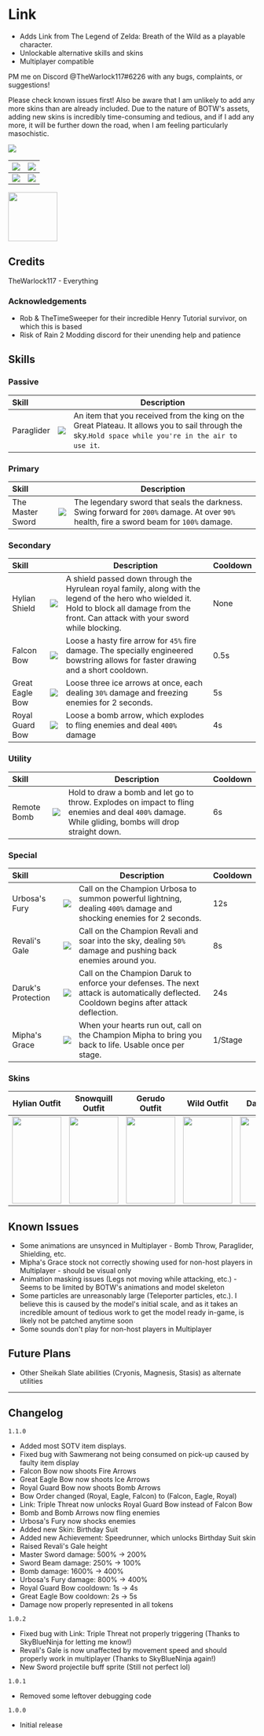 # Link #
- Adds Link from The Legend of Zelda: Breath of the Wild as a playable character.
- Unlockable alternative skills and skins
- Multiplayer compatible

PM me on Discord @TheWarlock117#6226 with any bugs, complaints, or suggestions!

Please check known issues first!
Also be aware that I am unlikely to add any more skins than are already included. 
Due to the nature of BOTW's assets, adding new skins is incredibly time-consuming and tedious, and if I add any more, it will be further down the road, when I am feeling particularly masochistic.

[![](https://cdn.discordapp.com/attachments/1099804589684969593/1100724735056216074/Risk_of_Rain_2_Screenshot_2023.05.23_-_17.22.53.87.png)]()

| ![](https://cdn.discordapp.com/attachments/1099804589684969593/1099837409102942339/Bow.png) | ![](https://cdn.discordapp.com/attachments/1099804589684969593/1099837408461193217/Shielding.png) |
|-|-|
| ![](https://cdn.discordapp.com/attachments/1099804589684969593/1099837408129855608/Daruk.png) | ![](https://cdn.discordapp.com/attachments/1099804589684969593/1099837408725446747/Paraglider.png) |

<img src="https://cdn.discordapp.com/attachments/1099804589684969593/1099838130565152819/LinkIcon.png" width="100" height="100"/>

## Credits
TheWarlock117 - Everything

### Acknowledgements
- Rob & TheTimeSweeper for their incredible Henry Tutorial survivor, on which this is based
- Risk of Rain 2 Modding discord for their unending help and patience

## Skills

### Passive
| Skill | | Description |
|:-|-|------|
| Paraglider | ![](https://cdn.discordapp.com/attachments/1099804589684969593/1099804887358914630/Paraglider.png) | An item that you received from the king on the Great Plateau. It allows you to sail through the sky.`Hold space while you're in the air to use it`. |

### Primary
| Skill | | Description |
|:-|-|------|
| The Master Sword | ![](https://cdn.discordapp.com/attachments/1099804589684969593/1099804836582658168/MasterSword.png) | The legendary sword that seals the darkness. Swing forward for `200%` damage. At over `90%` health, fire a sword beam for `100%` damage. |

### Secondary
| Skill | | Description | Cooldown |
|:-|-|------|-|
| Hylian Shield | ![](https://cdn.discordapp.com/attachments/1099804589684969593/1003354683235516517/HylianShieldIcon.png) | A shield passed down through the Hyrulean royal family, along with the legend of the hero who wielded it. Hold to block all damage from the front. Can attack with your sword while blocking. | None |
| Falcon Bow | ![](https://cdn.discordapp.com/attachments/1099804589684969593/1099804708685750292/FalconBow.png) | Loose a hasty fire arrow for `45%` fire damage. The specially engineered bowstring allows for faster drawing and a short cooldown. | 0.5s |
| Great Eagle Bow | ![](https://cdn.discordapp.com/attachments/1099804589684969593/1099804714373222501/GreatEagleBow.png) | Loose three ice arrows at once, each dealing `30%` damage and freezing enemies for 2 seconds. | 5s |
| Royal Guard Bow | ![](https://cdn.discordapp.com/attachments/1099804589684969593/1099804748112212088/RoyalGuardBow.png) | Loose a bomb arrow, which explodes to fling enemies and deal `400%` damage | 4s |

### Utility
| Skill | | Description | Cooldown |
|:-|-|------|-|
| Remote Bomb | ![](https://cdn.discordapp.com/attachments/1099804589684969593/1099804877707812974/RemoteBomb.png) | Hold to draw a bomb and let go to throw. Explodes on impact to fling enemies and deal `400%` damage. While gliding, bombs will drop straight down. | 6s |

### Special
| Skill | | Description | Cooldown |
|:-|-|------|-|
| Urbosa's Fury | ![](https://cdn.discordapp.com/attachments/1099804589684969593/1099804902382899220/UrbosasFury.png) | Call on the Champion Urbosa to summon powerful lightning, dealing `400%` damage and shocking enemies for 2 seconds. | 12s |
| Revali's Gale | ![](https://cdn.discordapp.com/attachments/1099804589684969593/1099804910859599965/RevalisGale.png) | Call on the Champion Revali and soar into the sky, dealing `50%` damage and pushing back enemies around you. | 8s |
| Daruk's Protection | ![](https://cdn.discordapp.com/attachments/1099804589684969593/1099804924352663662/DaruksProtection.png) | Call on the Champion Daruk to enforce your defenses. The next attack is automatically deflected. Cooldown begins after attack deflection. | 24s |
| Mipha's Grace | ![](https://cdn.discordapp.com/attachments/1099804589684969593/1099804935039754360/MiphasGrace.png) | When your hearts run out, call on the Champion Mipha to bring you back to life. Usable once per stage. | 1/Stage |

### Skins
|   Hylian Outfit  | Snowquill Outfit |   Gerudo Outfit  |    Wild Outfit   |    Dark Link     |  Birthday Suit   | Champion's Tunic |
|--|--|--|--|--|--|--|
| <img src="https://cdn.discordapp.com/attachments/1099804589684969593/1103865066480210010/Hylian.png" width="100" height="177"/> | <img src="https://cdn.discordapp.com/attachments/1099804589684969593/1099817644397445220/Snowquill.png" width="100" height="177"/> | <img src="https://cdn.discordapp.com/attachments/1099804589684969593/1099817643919282336/Gerudo.png" width="100" height="177"/> | <img src="https://cdn.discordapp.com/attachments/1099804589684969593/1099817644607148042/Wild.png" width="100" height="177"/> | <img src="https://cdn.discordapp.com/attachments/1099804589684969593/1099817643726356521/Dark.png" width="100" height="177"/> | <img src="https://cdn.discordapp.com/attachments/1099804589684969593/1110731174571163740/Naked.png" width="100" height="177"> |  <img src="https://cdn.discordapp.com/attachments/1099804589684969593/1103865066794778634/Champion.png" width="100" height="177"/> |

## Known Issues
- Some animations are unsynced in Multiplayer - Bomb Throw, Paraglider, Shielding, etc.
- Mipha's Grace stock not correctly showing used for non-host players in Multiplayer - should be visual only
- Animation masking issues (Legs not moving while attacking, etc.) - Seems to be limited by BOTW's animations and model skeleton
- Some particles are unreasonably large (Teleporter particles, etc.). I believe this is caused by the model's initial scale, and as it takes an incredible amount of tedious work to get the model ready in-game, is likely not be patched anytime soon
- Some sounds don't play for non-host players in Multiplayer

## Future Plans
- Other Sheikah Slate abilities (Cryonis, Magnesis, Stasis) as alternate utilities
___
## Changelog
`1.1.0`
- Added most SOTV item displays.
- Fixed bug with Sawmerang not being consumed on pick-up caused by faulty item display
- Falcon Bow now shoots Fire Arrows
- Great Eagle Bow now shoots Ice Arrows
- Royal Guard Bow now shoots Bomb Arrows
- Bow Order changed (Royal, Eagle, Falcon) to (Falcon, Eagle, Royal)
- Link: Triple Threat now unlocks Royal Guard Bow instead of Falcon Bow
- Bomb and Bomb Arrows now fling enemies
- Urbosa's Fury now shocks enemies
- Added new Skin: Birthday Suit
- Added new Achievement: Speedrunner, which unlocks Birthday Suit skin
- Raised Revali's Gale height
- Master Sword damage: 500% -> 200%
- Sword Beam damage: 250% -> 100%
- Bomb damage: 1600% -> 400%
- Urbosa's Fury damage: 800% -> 400%
- Royal Guard Bow cooldown: 1s -> 4s
- Great Eagle Bow cooldown: 2s -> 5s
- Damage now properly represented in all tokens

`1.0.2`
- Fixed bug with Link: Triple Threat not properly triggering (Thanks to SkyBlueNinja for letting me know!)
- Revali's Gale is now unaffected by movement speed and should properly work in multiplayer (Thanks to SkyBlueNinja again!)
- New Sword projectile buff sprite (Still not perfect lol)

`1.0.1`
- Removed some leftover debugging code

`1.0.0`
- Initial release
